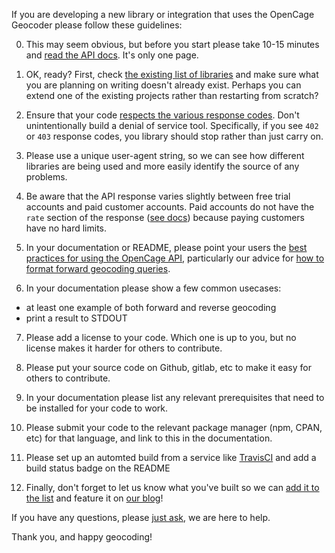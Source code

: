 If you are developing a new library or integration that uses the OpenCage Geocoder please follow these guidelines:

0. This may seem obvious, but before you start please take 10-15 minutes and [read the API docs](https://opencagedata.com/api). It's only one page. 

1. OK, ready? First, check [the existing list of libraries](https://opencagedata.com/code) and make sure what you are planning on writing doesn't already exist. Perhaps you can extend one of the existing projects rather than restarting from scratch?

2. Ensure that your code [respects the various response codes](https://opencagedata.com/api#codes). Don't unintentionally build a denial of service tool. Specifically, if you see `402` or `403` response codes, you library should stop rather than just carry on. 

3. Please use a unique user-agent string, so we can see how different libraries are being used and more easily identify the source of any problems. 

4. Be aware that the API response varies slightly between free trial accounts and paid customer accounts. Paid accounts do not have the `rate` section of the response ([see docs](https://opencagedata.com/api#rate-limiting)) because paying customers have no hard limits. 

5. In your documentation or README, please point your users the [best practices for using the OpenCage API](https://opencagedata.com/api#bestpractices), particularly our advice for [how to format forward geocoding queries](https://github.com/OpenCageData/opencagedata-roadmap/blob/master/query-formatting.md).  

6. In your documentation please show a few common usecases:

  * at least one example of both forward and reverse geocoding
  * print a result to STDOUT

7. Please add a license to your code. Which one is up to you, but no license makes it harder for others to contribute. 

8. Please put your source code on Github, gitlab, etc to make it easy for others to contribute.

9. In your documentation please list any relevant prerequisites that need to be installed for your code to work. 

10. Please submit your code to the relevant package manager (npm, CPAN, etc) for that language, and link to this in the documentation. 

11. Please set up an automted build from a service like [TravisCI](https://travis-ci.org) and add a build status badge on the README

12. Finally, don't forget to let us know what you've built so we can [add it to the list](https://opencagedata.com/code) and feature it on [our blog](https://blog.opencagedata.com)! 

If you have any questions, please [just ask](https://opencagedata.com/contact), we are here to help.

Thank you, and happy geocoding!

